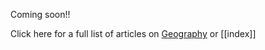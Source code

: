 Coming soon!! 

Click here for a full list of articles on [Geography](https://ubuntu.sankofapedia.org/Geography/) or [[index]]
